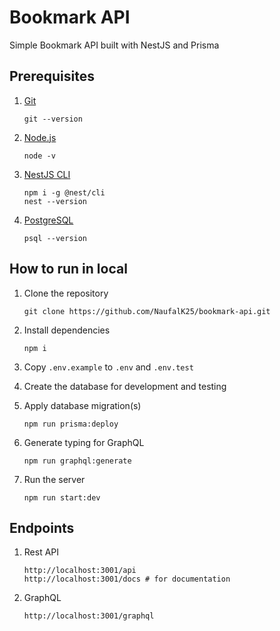 # Bookmark API

Simple Bookmark API built with NestJS and Prisma

## Prerequisites

1. [Git](https://git-scm.com/downloads)

   ```
   git --version
   ```

2. [Node.js](https://nodejs.org/en/)

   ```
   node -v
   ```

3. [NestJS CLI](https://docs.nestjs.com/cli/overview)

   ```
   npm i -g @nest/cli
   nest --version
   ```

4. [PostgreSQL](https://www.postgresql.org/download/)

   ```
   psql --version
   ```

## How to run in local

1. Clone the repository

   ```
   git clone https://github.com/NaufalK25/bookmark-api.git
   ```

2. Install dependencies

   ```
   npm i
   ```

3. Copy `.env.example` to `.env` and `.env.test`

4. Create the database for development and testing

5. Apply database migration(s)

   ```
   npm run prisma:deploy
   ```

6. Generate typing for GraphQL

   ```
   npm run graphql:generate
   ```

7. Run the server

   ```
   npm run start:dev
   ```

## Endpoints

1. Rest API

   ```
   http://localhost:3001/api
   http://localhost:3001/docs # for documentation
   ```

2. GraphQL

   ```
   http://localhost:3001/graphql
   ```

